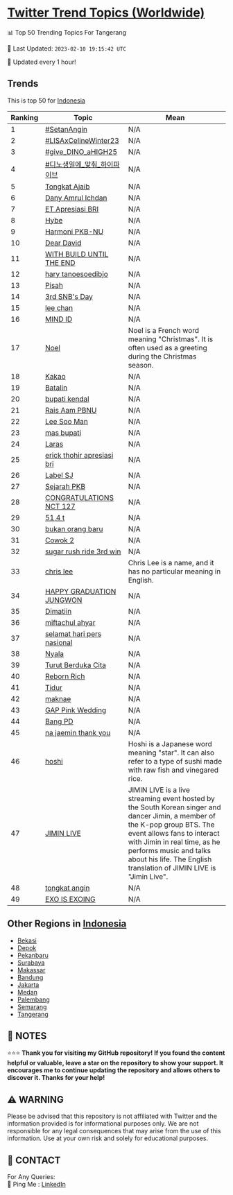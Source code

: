 [Twitter Trend Topics (Worldwide)](https://github.com/ErcinDedeoglu/Twitter-Trend-Topics)
==========


📊 Top 50 Trending Topics For Tangerang

📆 Last Updated: `2023-02-10 19:15:42 UTC`

🔧 Updated every 1 hour!


## Trends

This is top 50 for [Indonesia](</Indonesia>)

| Ranking | Topic | Mean |
| ------- | ------------ | ------------ |
| 1 | [#SetanAngin](http://twitter.com/search?q=%23SetanAngin) | N/A |
| 2 | [#LISAxCelineWinter23](http://twitter.com/search?q=%23LISAxCelineWinter23) | N/A |
| 3 | [#give_DINO_aHIGH25](http://twitter.com/search?q=%23give_DINO_aHIGH25) | N/A |
| 4 | [#디노생일에_맞춰_하이파이브](http://twitter.com/search?q=%23%eb%94%94%eb%85%b8%ec%83%9d%ec%9d%bc%ec%97%90_%eb%a7%9e%ec%b6%b0_%ed%95%98%ec%9d%b4%ed%8c%8c%ec%9d%b4%eb%b8%8c) | N/A |
| 5 | [Tongkat Ajaib](http://twitter.com/search?q=Tongkat+Ajaib) | N/A |
| 6 | [Dany Amrul Ichdan](http://twitter.com/search?q=Dany+Amrul+Ichdan) | N/A |
| 7 | [ET Apresiasi BRI](http://twitter.com/search?q=ET+Apresiasi+BRI) | N/A |
| 8 | [Hybe](http://twitter.com/search?q=Hybe) | N/A |
| 9 | [Harmoni PKB-NU](http://twitter.com/search?q=Harmoni+PKB-NU) | N/A |
| 10 | [Dear David](http://twitter.com/search?q=Dear+David) | N/A |
| 11 | [WITH BUILD UNTIL THE END](http://twitter.com/search?q=WITH+BUILD+UNTIL+THE+END) | N/A |
| 12 | [hary tanoesoedibjo](http://twitter.com/search?q=hary+tanoesoedibjo) | N/A |
| 13 | [Pisah](http://twitter.com/search?q=Pisah) | N/A |
| 14 | [3rd SNB's Day](http://twitter.com/search?q=3rd+SNB%27s+Day) | N/A |
| 15 | [lee chan](http://twitter.com/search?q=lee+chan) | N/A |
| 16 | [MIND ID](http://twitter.com/search?q=MIND+ID) | N/A |
| 17 | [Noel](http://twitter.com/search?q=Noel) | Noel is a French word meaning "Christmas". It is often used as a greeting during the Christmas season. |
| 18 | [Kakao](http://twitter.com/search?q=Kakao) | N/A |
| 19 | [Batalin](http://twitter.com/search?q=Batalin) | N/A |
| 20 | [bupati kendal](http://twitter.com/search?q=bupati+kendal) | N/A |
| 21 | [Rais Aam PBNU](http://twitter.com/search?q=Rais+Aam+PBNU) | N/A |
| 22 | [Lee Soo Man](http://twitter.com/search?q=Lee+Soo+Man) | N/A |
| 23 | [mas bupati](http://twitter.com/search?q=mas+bupati) | N/A |
| 24 | [Laras](http://twitter.com/search?q=Laras) | N/A |
| 25 | [erick thohir apresiasi bri](http://twitter.com/search?q=erick+thohir+apresiasi+bri) | N/A |
| 26 | [Label SJ](http://twitter.com/search?q=Label+SJ) | N/A |
| 27 | [Sejarah PKB](http://twitter.com/search?q=Sejarah+PKB) | N/A |
| 28 | [CONGRATULATIONS NCT 127](http://twitter.com/search?q=CONGRATULATIONS+NCT+127) | N/A |
| 29 | [51,4 t](http://twitter.com/search?q=51%2c4+t) | N/A |
| 30 | [bukan orang baru](http://twitter.com/search?q=bukan+orang+baru) | N/A |
| 31 | [Cowok 2](http://twitter.com/search?q=Cowok+2) | N/A |
| 32 | [sugar rush ride 3rd win](http://twitter.com/search?q=sugar+rush+ride+3rd+win) | N/A |
| 33 | [chris lee](http://twitter.com/search?q=chris+lee) | Chris Lee is a name, and it has no particular meaning in English. |
| 34 | [HAPPY GRADUATION JUNGWON](http://twitter.com/search?q=HAPPY+GRADUATION+JUNGWON) | N/A |
| 35 | [Dimatiin](http://twitter.com/search?q=Dimatiin) | N/A |
| 36 | [miftachul ahyar](http://twitter.com/search?q=miftachul+ahyar) | N/A |
| 37 | [selamat hari pers nasional](http://twitter.com/search?q=selamat+hari+pers+nasional) | N/A |
| 38 | [Nyala](http://twitter.com/search?q=Nyala) | N/A |
| 39 | [Turut Berduka Cita](http://twitter.com/search?q=Turut+Berduka+Cita) | N/A |
| 40 | [Reborn Rich](http://twitter.com/search?q=Reborn+Rich) | N/A |
| 41 | [Tidur](http://twitter.com/search?q=Tidur) | N/A |
| 42 | [maknae](http://twitter.com/search?q=maknae) | N/A |
| 43 | [GAP Pink Wedding](http://twitter.com/search?q=GAP+Pink+Wedding) | N/A |
| 44 | [Bang PD](http://twitter.com/search?q=Bang+PD) | N/A |
| 45 | [na jaemin thank you](http://twitter.com/search?q=na+jaemin+thank+you) | N/A |
| 46 | [hoshi](http://twitter.com/search?q=hoshi) | Hoshi is a Japanese word meaning "star". It can also refer to a type of sushi made with raw fish and vinegared rice. |
| 47 | [JIMIN LIVE](http://twitter.com/search?q=JIMIN+LIVE) | JIMIN LIVE is a live streaming event hosted by the South Korean singer and dancer Jimin, a member of the K-pop group BTS. The event allows fans to interact with Jimin in real time, as he performs music and talks about his life. The English translation of JIMIN LIVE is "Jimin Live". |
| 48 | [tongkat angin](http://twitter.com/search?q=tongkat+angin) | N/A |
| 49 | [EXO IS EXOING](http://twitter.com/search?q=EXO+IS+EXOING) | N/A |



## Other Regions in [Indonesia](</Indonesia>)

* [Bekasi](</Indonesia/Bekasi.md>)
* [Depok](</Indonesia/Depok.md>)
* [Pekanbaru](</Indonesia/Pekanbaru.md>)
* [Surabaya](</Indonesia/Surabaya.md>)
* [Makassar](</Indonesia/Makassar.md>)
* [Bandung](</Indonesia/Bandung.md>)
* [Jakarta](</Indonesia/Jakarta.md>)
* [Medan](</Indonesia/Medan.md>)
* [Palembang](</Indonesia/Palembang.md>)
* [Semarang](</Indonesia/Semarang.md>)
* [Tangerang](</Indonesia/Tangerang.md>)



## 📝 NOTES

⭐⭐⭐ **Thank you for visiting my GitHub repository! If you found the content helpful or valuable, leave a star on the repository to show your support. It encourages me to continue updating the repository and allows others to discover it. Thanks for your help!**


## ⚠️ WARNING

Please be advised that this repository is not affiliated with Twitter and the information provided is for informational purposes only. We are not responsible for any legal consequences that may arise from the use of this information. Use at your own risk and solely for educational purposes.


## 📨 CONTACT

 For Any Queries:  
            🏓 Ping Me : [LinkedIn](https://www.linkedin.com/in/ercindedeoglu/)

